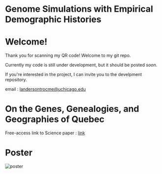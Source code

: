 # Genome Simulations with Empirical Demographic Histories

# Welcome!

Thank you for scanning my QR code! Welcome to my git repo. 

Currently my code is still under development, but it should be posted _soon_.

If you're interested in the project, I can invite you to the develpment repository.

email : landersontrocme@uchicago.edu

# On the Genes, Genealogies, and Geographies of Quebec

Free-access link to Science paper : [link](https://www.science.org/stoken/author-tokens/ST-1342/full)

# Poster

![poster](https://github.com/LukeAndersonTrocme/empirical_demes/blob/main/Luke_ASHG_2023.jpg?raw=true)
